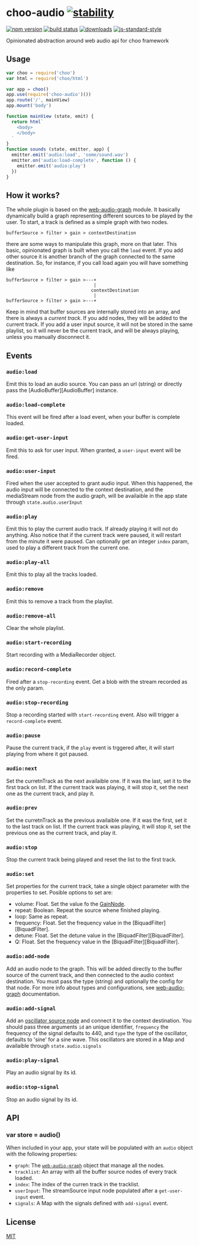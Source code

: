 # choo-audio [![stability][0]][1]
[![npm version][2]][3] [![build status][4]][5]
[![downloads][8]][9] [![js-standard-style][10]][11]

Opinionated abstraction around web audio api for choo framework

## Usage

```js
var choo = require('choo')
var html = require('choo/html')

var app = choo()
app.use(require('choo-audio')())
app.route('/', mainView)
app.mount('body')

function mainView (state, emit) {
  return html`
    <body>
    </body>
  `
}
function sounds (state, emitter, app) {
  emitter.emit('audio:load', 'some/sound.wav')
  emitter.on('audio:load-complete', function () {
    emitter.emit('audio:play')
  })
}
```

## How it works?

The whole plugin is based on the [web-audio-graph][web-audio-graph] module. 
It basically dynamically build a graph representing different sources to be 
played by the user. To start, a track is defined as a simple graph with two 
nodes.

```text
bufferSource > filter > gain > contextDestination
```

there are some ways to manipulate this graph, more on that later. 
This basic, opinionated graph is built when you call the `load` event. If you add 
other source it is another branch of the graph connected to the same destination.
So, for instance, if you call load again you will have something like

```text
bufferSource > filter > gain >---+ 
                                 |
                                contextDestination
                                 |
bufferSource > filter > gain >---+
```

Keep in mind that buffer sources are internally stored into an array, and there 
is always a _current track_. If you add nodes, they will be added to the current 
track. If you add a user input source, it will not be stored in the same playlist, 
so it will never be the current track, and will be always playing, unless you 
manually disconnect it.

## Events
### `audio:load`
Emit this to load an audio source. You can pass an url (string) or directly pass 
the [AudioBuffer][AudioBuffer] instance.

### `audio:load-complete`
This event will be fired after a load event, when your buffer is complete loaded.

### `audio:get-user-input`
Emit this to ask for user input. When granted, a `user-input` event will be fired.

### `audio:user-input`
Fired when the user accepted to grant audio input. When this happened, the audio 
input will be connected to the context destination, and the mediaStream node from 
the audio graph, will be availaible in the app state through `state.audio.userInput`

### `audio:play`
Emit this to play the current audio track. If already playing it will not do anything. 
Also notice that if the current track were paused, it will restart from the minute 
it were paused. Can optionally get an integer `index` param, used to play a different 
track from the current one.

### `audio:play-all`
Emit this to play all the tracks loaded.

### `audio:remove`
Emit this to remove a track from the playlist.

### `audio:remove-all`
Clear the whole playlist.

### `audio:start-recording`
Start recording with a MediaRecorder object.

### `audio:record-complete`
Fired after a `stop-recording` event. Get a blob with the stream 
recorded as the only param.

### `audio:stop-recording`
Stop a recording started with `start-recording` event. Also will 
trigger a `record-complete` event.

### `audio:pause`
Pause the current track, if the `play` event is trggered after, it will start 
playing from where it got paused.

### `audio:next`
Set the curretnTrack as the next availaible one. If it was the last, set it to 
the first track on list. If the current track was playing, it will stop it, set 
the next one as the current track, and play it.

### `audio:prev`
Set the curretnTrack as the previous availaible one. If it was the first, set it to 
the last track on list. If the current track was playing, it will stop it, set 
the previous one as the current track, and play it.

### `audio:stop`
Stop the current track being played and reset the list to the first track.

### `audio:set`
Set properties for the current track, take a single object parameter with the 
properties to set. Posible options to set are:

- volume: Float. Set the value fo the [GainNode][GainNode].
- repeat: Boolean. Repeat the source whene finished playing.
- loop: Same as repeat.
- frequency: Float. Set the frequency value in the [BiquadFilter][BiquadFilter].
- detune: Float. Set the detune value in the [BiquadFilter][BiquadFilter].
- Q: Float. Set the frequency value in the [BiquadFilter][BiquadFilter].

### `audio:add-node`
Add an audio node to the graph. This will be added directly to the buffer 
source of the current track, and then connected to the audio context destination. 
You must pass the type (string) and optionally the config for that node. For 
more info about types and configurations, see [web-audio-graph][web-audio-graph] 
documentation.

### `audio:add-signal`
Add an [oscillator source node][OscillatorNode] and connect it to the context destination. You should 
pass three arguments `id` an unique identifier, `frequency` the frequency of the signal 
defaults to 440, and `type` the type of the oscillator, defaults to 'sine' for a sine 
wave. This oscillators are stored in a Map and availaible through `state.audio.signals`

### `audio:play-signal`
Play an audio signal by its id.

### `audio:stop-signal`
Stop an audio signal by its id.

## API
### var store = audio()
When included in your app, your state will be populated with an `audio` object 
with the following properties:

- `graph`: The [`web-audio-graph`][web-audio-graph] object that manage all the nodes.
- `tracklist`: An array with all the buffer source nodes of every track loaded.
- `index`: The index of the curren track in the tracklist.
- `userInput`: The streamSource input node populated after a `get-user-input` event.
- `signals`: A Map with the signals defined with `add-signal` event.

## License
[MIT](/LICENSE)

[0]: https://img.shields.io/badge/stability-experimental-orange.svg?style=flat-square
[1]: https://nodejs.org/api/documentation.html#documentation_stability_index
[2]: https://img.shields.io/npm/v/choo-audio.svg?style=flat-square
[3]: https://npmjs.org/package/choo-audio
[4]: https://img.shields.io/travis/YerkoPalma/choo-audio/master.svg?style=flat-square
[5]: https://travis-ci.org/YerkoPalma/choo-audio
[6]: https://img.shields.io/codecov/c/github/YerkoPalma/choo-audio/master.svg?style=flat-square
[7]: https://codecov.io/github/YerkoPalma/choo-audio
[8]: http://img.shields.io/npm/dm/choo-audio.svg?style=flat-square
[9]: https://npmjs.org/package/choo-audio
[10]: https://img.shields.io/badge/code%20style-standard-brightgreen.svg?style=flat-square
[11]: https://github.com/feross/standard
[web-audio-graph]: https://github.com/YerkoPalma/web-audio-graph
[GainNode]: https://developer.mozilla.org/en-US/docs/Web/API/GainNode
[BiquadFilterNode]: https://developer.mozilla.org/es/docs/Web/API/BiquadFilterNode
[OscillatorNode]: https://developer.mozilla.org/en-US/docs/Web/API/OscillatorNode